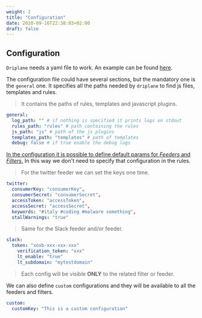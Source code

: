 ```yaml
---
weight: 2
title: "Configuration"
date: 2020-09-16T22:38:03+02:00
draft: false
---
```


## Configuration

`Driplane` needs a yaml file to work. An example can be found [here](https://github.com/Matrix86/driplane/blob/master/config.yaml.example).

The configuration file could have several sections, but the mandatory one is the `general` one. It specifies all the paths needed by `driplane` to find js files, templates and rules. 

> It contains the paths of rules, templates and javascript plugins.

```yaml
general:
  log_path: "" # if nothing is specified it prints logs on stdout
  rules_path: "rules" # path containing the rules
  js_path: "js" # path of the js plugins
  templates_path: "templates" # path of templates
  debug: false # if true enable the debug logs
```

<ins>In the configuration it is possible to define default params for _Feeders_ and _Filters_.</ins> In this way we don't need to specify that configuration in the rules.

> For the twitter feeder we can set the keys one time.
```yaml
twitter:
  consumerKey: "consumerKey",
  consumerSecret: "consumerSecret",
  accessToken: "accessToken",
  accessSecret: "accessSecret",
  keywords: "#italy #coding #malware something",
  stallWarnings: "true"
```  

> Same for the Slack feeder and/or feeder.
```yaml
slack:
  token: "xoxb-xxx-xxx-xxx"
    verification_token: "xxx"
    lt_enable: "true"
    lt_subdomain: "mytestdomain"
```  
> Each config will be visible __ONLY__ to the related filter or feeder.

We can also define `custom` configurations and they will be available to all the feeders and filters.

```yaml
custom:
  customKey: "This is a custom configuration"
```